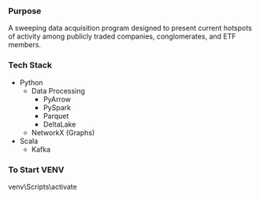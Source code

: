 ### Purpose
A sweeping data acquisition program designed to present current hotspots of activity among publicly traded companies, conglomerates, and ETF members.

### Tech Stack
- Python
    - Data Processing 
        - PyArrow
        - PySpark
        - Parquet
        - DeltaLake
    - NetworkX (Graphs)
- Scala
    - Kafka

### To Start VENV
venv\Scripts\activate